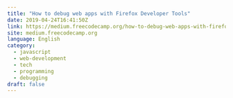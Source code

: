 ```yaml
---
title: "How to debug web apps with Firefox Developer Tools"
date: 2019-04-24T16:41:50Z
link: https://medium.freecodecamp.org/how-to-debug-web-apps-with-firefox-developer-tools-64a9f531af90?source=rss----336d898217ee---4
site: medium.freecodecamp.org
language: English
category:
  - javascript
  - web-development
  - tech
  - programming
  - debugging
draft: false
---
```

